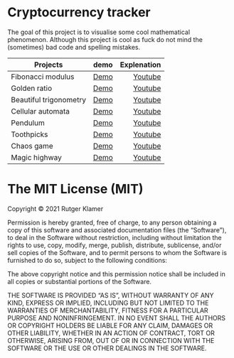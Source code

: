 # Cryptocurrency tracker
The goal of this project is to visualise some cool mathematical phenomenon. Although this project is cool as fuck do not mind the (sometimes) bad code and spelling mistakes.

| Projects      | demo           | Explenation  |
| ------------- |:-------------:| -----:|
| Fibonacci modulus     | [Demo](https://rutgerklamer.nl/maths/fibonacci_modulus) |[Youtube](https://www.youtube.com/watch?v=o1eLKODSCqw) |
| Golden ratio     | [Demo](https://rutgerklamer.nl/maths/golden_ratio) |[Youtube](https://www.youtube.com/watch?v=sj8Sg8qnjOg) |
| Beautiful trigonometry     | [Demo](https://rutgerklamer.nl/maths/beautiful_trigonometry) |[Youtube](https://www.youtube.com/watch?v=snHKEpCv0Hk) |
| Cellular automata     | [Demo](https://rutgerklamer.nl/maths/cellular_automata) |[Youtube](https://www.youtube.com/watch?v=R9Plq-D1gEk) |
| Pendulum     | [Demo](https://rutgerklamer.nl/maths/pendulum) |[Youtube](https://www.youtube.com/watch?v=uWzPe_S-RVE) |
| Toothpicks     | [Demo](https://rutgerklamer.nl/maths/toothpicks) |[Youtube](https://www.youtube.com/watch?v=_UtCli1SgjI&t=90s) |
| Chaos game      | [Demo](https://rutgerklamer.nl/maths/chaos_game) |[Youtube](https://www.youtube.com/watch?v=kbKtFN71Lfs) |
| Magic highway      | [Demo](https://rutgerklamer.nl/maths/chaos_game) |[Youtube](https://www.youtube.com/watch?v=wVH4MS6v23U) |

The MIT License (MIT)
=====================

Copyright © 2021 Rutger Klamer

Permission is hereby granted, free of charge, to any person
obtaining a copy of this software and associated documentation
files (the “Software”), to deal in the Software without
restriction, including without limitation the rights to use,
copy, modify, merge, publish, distribute, sublicense, and/or sell
copies of the Software, and to permit persons to whom the
Software is furnished to do so, subject to the following
conditions:

The above copyright notice and this permission notice shall be
included in all copies or substantial portions of the Software.

THE SOFTWARE IS PROVIDED “AS IS”, WITHOUT WARRANTY OF ANY KIND,
EXPRESS OR IMPLIED, INCLUDING BUT NOT LIMITED TO THE WARRANTIES
OF MERCHANTABILITY, FITNESS FOR A PARTICULAR PURPOSE AND
NONINFRINGEMENT. IN NO EVENT SHALL THE AUTHORS OR COPYRIGHT
HOLDERS BE LIABLE FOR ANY CLAIM, DAMAGES OR OTHER LIABILITY,
WHETHER IN AN ACTION OF CONTRACT, TORT OR OTHERWISE, ARISING
FROM, OUT OF OR IN CONNECTION WITH THE SOFTWARE OR THE USE OR
OTHER DEALINGS IN THE SOFTWARE.
